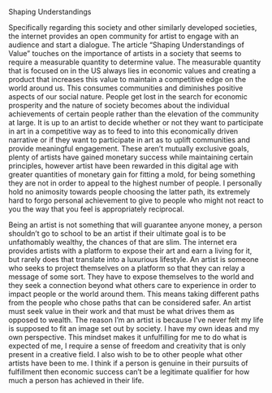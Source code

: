 Shaping Understandings
	
  Specifically regarding this society and other similarly developed societies, the internet provides an open community for artist to engage with an audience and start a dialogue. The article “Shaping Understandings of Value” touches on the importance of artists in a society that seems to require a measurable quantity to determine value. The measurable quantity that is focused on in the US always lies in economic values and creating a product that increases this value to maintain a competitive edge on the world around us. This consumes communities and diminishes positive aspects of our social nature. People get lost in the search for economic prosperity and the nature of society becomes about the individual achievements of certain people rather than the elevation of the community at large. It is up to an artist to decide whether or not they want to participate in art in a competitive way as to feed to into this economically driven narrative or if they want to participate in art as to uplift communities and provide meaningful engagement. These aren’t mutually exclusive goals, plenty of artists have gained monetary success while maintaining certain principles, however artist have been rewarded in this digital age with greater quantities of monetary gain for fitting a mold, for being something they are not in order to appeal to the highest number of people. I personally hold no animosity towards people choosing the latter path, its extremely hard to forgo personal achievement to give to people who might not react to you the way that you feel is appropriately reciprocal. 

Being an artist is not something that will guarantee anyone money, a person shouldn’t go to school to be an artist if their ultimate goal is to be unfathomably wealthy, the chances of that are slim. The internet era provides artists with a platform to expose their art and earn a living for it, but rarely does that translate into a luxurious lifestyle. An artist is someone who seeks to project themselves on a platform so that they can relay a message of some sort. They have to expose themselves to the world and they seek a connection beyond what others care to experience in order to impact people or the world around them. This means taking different paths from the people who chose paths that can be considered safer. An artist must seek value in their work and that must be what drives them as opposed to wealth. The reason I’m an artist is because I’ve never felt my life is supposed to fit an image set out by society. I have my own ideas and my own perspective. This mindset makes it unfulfilling for me to do what is expected of me, I require a sense of freedom and creativity that is only present in a creative field. I also wish to be to other people what other artists have been to me. I think if a person is genuine in their pursuits of fulfillment then economic success can’t be a legitimate qualifier for how much a person has achieved in their life.
